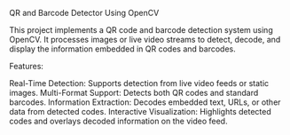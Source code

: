 QR and Barcode Detector Using OpenCV

This project implements a QR code and barcode detection system using OpenCV. It processes images or live video streams to detect, decode, and display the information embedded in QR codes and barcodes.

Features:

Real-Time Detection: Supports detection from live video feeds or static images.
Multi-Format Support: Detects both QR codes and standard barcodes.
Information Extraction: Decodes embedded text, URLs, or other data from detected codes.
Interactive Visualization: Highlights detected codes and overlays decoded information on the video feed.
